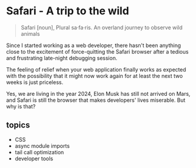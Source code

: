 # Safari - A trip to the wild

> Safari [noun], Plural sa·fa·ris. An overland journey to observe wild animals

Since I started working as a web developer, there hasn't been anything close to the excitement of force-quitting the Safari browser after a tedious and frustrating late-night debugging session.

The feeling of relief when your web application finally works as expected with the possibility that it might now work again for at least the next two weeks is just priceless.

Yes, we are living in the year 2024, Elon Musk has still not 
arrived on Mars, and Safari is still the browser that makes developers' lives miserable. But why is that?




## topics
 
* CSS
* async module imports
* tail call optimization
* developer tools